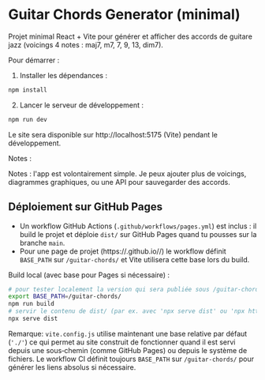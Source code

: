 # Guitar Chords Generator (minimal)

Projet minimal React + Vite pour générer et afficher des accords de guitare jazz (voicings 4 notes : maj7, m7, 7, 9, 13, dim7).

Pour démarrer :

1. Installer les dépendances :

```bash
npm install
```

2. Lancer le serveur de développement :

```bash
npm run dev
```

Le site sera disponible sur http://localhost:5175 (Vite) pendant le développement.

Notes :

Notes : l'app est volontairement simple. Je peux ajouter plus de voicings, diagrammes graphiques, ou une API pour sauvegarder des accords.

## Déploiement sur GitHub Pages

- Un workflow GitHub Actions (`.github/workflows/pages.yml`) est inclus : il build le projet et déploie `dist/` sur GitHub Pages quand tu pousses sur la branche `main`.
- Pour une page de projet (https://<user>.github.io/<repo>/) le workflow définit `BASE_PATH` sur `/guitar-chords/` et Vite utilisera cette base lors du build.

Build local (avec base pour Pages si nécessaire) :

```bash
# pour tester localement la version qui sera publiée sous /guitar-chords/
export BASE_PATH=/guitar-chords/
npm run build
# servir le contenu de dist/ (par ex. avec 'npx serve dist' ou 'npx http-server dist')
npx serve dist
```

Remarque: `vite.config.js` utilise maintenant une base relative par défaut (`'./'`) ce qui permet au site construit de fonctionner
quand il est servi depuis une sous‑chemin (comme GitHub Pages) ou depuis le système de fichiers. Le workflow CI définit toujours `BASE_PATH`
sur `/guitar-chords/` pour générer les liens absolus si nécessaire.
